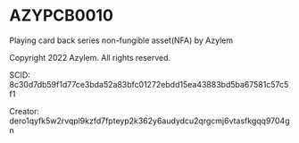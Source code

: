 # AZYPCB0010
Playing card back series non-fungible asset(NFA) by Azylem

Copyright 2022 Azylem. All rights reserved.

SCID: 8c30d7db59f1d77ce3bda52a83bfc01272ebdd15ea43883bd5ba67581c57c5f1

Creator: dero1qyfk5w2rvqpl9kzfd7fpteyp2k362y6audydcu2qrgcmj6vtasfkgqq9704gn
